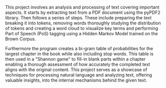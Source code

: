 This project involves an analysis and processing of text covering important aspects. It starts by extracting text from a PDF document using the pyPDF2 library. Then follows a series of steps. These include preparing the text breaking it into tokens, removing words thoroughly studying the distribution of tokens and creating a word cloud to visualize key terms and performing Part of Speech (PoS) tagging using a Hidden Markov Model trained on the Brown Corpus.

Furthermore the program creates a bi-gram table of probabilities for the largest chapter in the book while also including stop words. This table is then used in a "Shannon game" to fill-in blank parts within a chapter enabling a thorough assessment of how accurately the completed text aligns with the original content. This project serves as a showcase of techniques for processing  natural language and analyzing text, offering valuable insights, into the internal mechanisms behind the given text.
